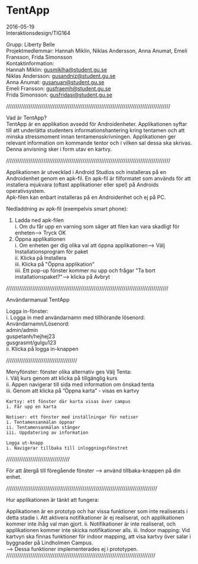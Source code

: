 # TentApp 
2016-05-19  
Interaktionsdesign/TIG164  
  
Grupp: Liberty Belle  
Projektmedlemmar: Hannah Miklin, Niklas Andersson, Anna Anumat, Emeli Fransson, Frida Simonsson  
Kontaktinformation:  
Hannah Miklin: gusmiklha@student.gu.se  
Niklas Andersson: gusandniz@student.gu.se  
Anna Anumat: gusanuan@student.gu.se     
Emeli Fransson: gusfraemh@student.gu.se     
Frida Simonsson: gusfridasi@student.gu.se    


////////////////////////////////////////////////////////////////////////////////////////  

Vad är TentApp?  
TentApp är en applikation avsedd för Androidenheter. Applikationen syftar till att underlätta studenters informationshantering kring tentamen och att minska stressmoment innan tentamensskrivningen. Applikationen ger relevant information om kommande tentor och i vilken sal dessa ska skrivas. Denna anvisning sker i form utav en kartvy.     
    
////////////////////////////////////////////////////////////////////////////////////////    
  
Applikationen är utvecklad i Android Studios och installeras på en Androidenhet genom en apk-fil. En apk-fil är filformatet som används för att installera mjukvara (oftast applikationer eller spel) på Androids operativsystem.  
Apk-filen kan enbart installeras på en Androidenhet och ej på PC.  
  
Nedladdning av apk-fil (exempelvis smart phone):  
  
1. Ladda ned apk-filen  
  i. Om du får upp en varning som säger att filen kan vara skadligt för enheten--> Tryck OK  
2. Öppna applikationen  
  i. Om enheten ger dig olika val att öppna applikationen--> Välj Installationsprogram för paket  
  ii. Klicka på Installera  
  iii. Klicka på "Öppna applikation"  
  iiii. Ett pop-up fönster kommer nu upp och frågar "Ta bort installationspaket?"--> klicka på Avbryt  
  
///////////////////////////////////////////////////////////////////////////////////////  
  
Användarmanual TentApp  
  
Logga in-fönster:  
  i. Logga in med användarnamn med tillhörande lösenord:  
	Användarnamn/Lösenord:  
	admin/admin  
	guspetanh/hejhej23  
	gusgrasmt/gulgu123  
  ii. Klicka på logga in-knappen 
  
//////////////////////////////////////  
  
Menyfönster: fönster olika alternativ ges
    Välj Tenta:  
    i. Välj kurs genom att klicka på tillgänglig kurs  
    ii. Appen navigerar till sida med information om önskad tenta     
    iii. Genom att klicka på ”Öppna karta” - visas en kartvy    
  
    Kartvy: ett fönster där karta visas över campus  
    i. Får upp en karta   
 
    Notiser: ett fönster med inställningar för notiser  
    i. Tentamensanmälan öppnar  
    ii. Tentamensanmälan stänger   
    iii. Uppdatering av information  

    Logga ut-knapp
    i. Navigerar tillbaka till inloggningsfönstret
      
//////////////////////////////////     
  
För att återgå till föregående fönster --> använd tillbaka-knappen på din enhet.  
   
/////////////////////////////////////////////////////////////////////////////////  
   
Hur applikationen är tänkt att fungera:  

Applikationen är en prototyp och har vissa funktioner som inte realiserats i detta stadie
i. Att aktivera notifikationer är ej realiserat, och applikationen kommer inte ihåg val man gjort.
ii. Notifikationer är inte realiserat, och applikationen kommer inte skicka notifikationer alls. 
iii. Indoor mapping: Vid kartvyn ska finnas funktioner för indoor mapping, att visa kartvy över salar i byggnader på Lindholmen Campus.     
--> Dessa funktioner implementerades ej i prototypen.  
////////////////////////////////////////////////////////////////////////////////  

  



